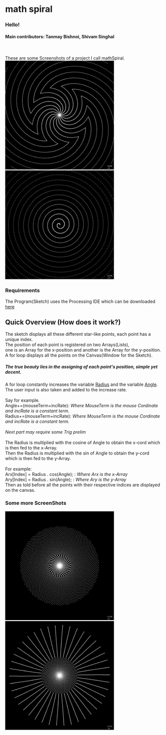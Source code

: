# math spiral
### Hello!

#### Main contributors: Tanmay Bishnoi, Shivam Singhal
<br><br>
These are some Screenshots of a project I call mathSpiral.
<br>
<img src="SpiralImages/Pattern-000553.png" width="350"> <img src="SpiralImages/Pattern-001279.png" width="350">

### Requirements
The Program(Sketch) uses the Processing IDE which can be downloaded <a href="https://processing.org/download/">
<u>here</u></a>

## Quick Overview (How does it work?)
The sketch displays all these different star-like points, each point has a unique index.
<br>
The position of each point is registered on two Arrays(Lists),<br>one is an Array for the x-position and another is the Array for the y-position.
<br>
A for loop displays all the points on the Canvas(Window for the Sketch).
<br>
##### The true beauty lies in the assigning of each point's position, simple yet decent.
A for loop constantly increases the variable <u>Radius</u> and the variable <u>Angle</u>.
<br>
The user input is also taken and added to the increase rate.
<br><br>
Say for example.
<br>
Angle+=(mouseTerm+incRate): <i>Where MouseTerm is the mouse Cordinate and incRate is a constant term.</i>
<br>
Radius+=(mouseTerm+incRate): <i>Where MouseTerm is the mouse Cordinate and incRate is a constant term.</i>
<br><br>
<i>Next part may require some Trig prelim</i>
<br><br>
The Radius is multiplied with the cosine of Angle to obtain the x-cord which is then fed to the x-Array.
<br>
Then the Radius is multiplied with the sin of Angle to obtain the y-cord which is then fed to the y-Array.
<br><br>
For example:
<br>
Arx[Index] = Radius . cos(Angle); : *Where Arx is the x-Array*
<br>
Ary[Index] = Radius . sin(Angle); : *Where Ary is the y-Array*
<br>
Then as told before all the points with their respective indices are displayed on the canvas.

### Some more ScreenShots
<img src="SpiralImages/Pattern-002368.png" width="350"> <img src="SpiralImages/Pattern-002810.png" width="350">
